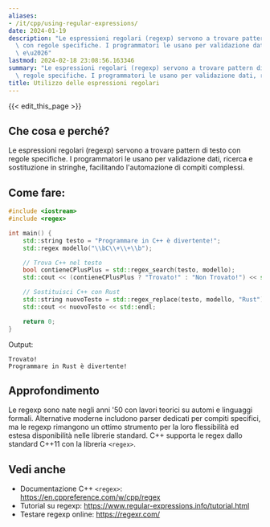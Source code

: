 ```yaml
---
aliases:
- /it/cpp/using-regular-expressions/
date: 2024-01-19
description: "Le espressioni regolari (regexp) servono a trovare pattern di testo\
  \ con regole specifiche. I programmatori le usano per validazione dati, ricerca\
  \ e\u2026"
lastmod: 2024-02-18 23:08:56.163346
summary: "Le espressioni regolari (regexp) servono a trovare pattern di testo con\
  \ regole specifiche. I programmatori le usano per validazione dati, ricerca e\u2026"
title: Utilizzo delle espressioni regolari
---
```


{{< edit_this_page >}}

## Che cosa e perché?
Le espressioni regolari (regexp) servono a trovare pattern di testo con regole specifiche. I programmatori le usano per validazione dati, ricerca e sostituzione in stringhe, facilitando l'automazione di compiti complessi.

## Come fare:
```C++
#include <iostream>
#include <regex>

int main() {
    std::string testo = "Programmare in C++ è divertente!";
    std::regex modello("\\bC\\+\\+\\b");

    // Trova C++ nel testo
    bool contieneCPlusPlus = std::regex_search(testo, modello);
    std::cout << (contieneCPlusPlus ? "Trovato!" : "Non Trovato!") << std::endl;

    // Sostituisci C++ con Rust
    std::string nuovoTesto = std::regex_replace(testo, modello, "Rust");
    std::cout << nuovoTesto << std::endl;

    return 0;
}
```

Output:
```
Trovato!
Programmare in Rust è divertente!
```

## Approfondimento
Le regexp sono nate negli anni '50 con lavori teorici su automi e linguaggi formali. Alternative moderne includono parser dedicati per compiti specifici, ma le regexp rimangono un ottimo strumento per la loro flessibilità ed estesa disponibilità nelle librerie standard. C++ supporta le regex dallo standard C++11 con la libreria `<regex>`.

## Vedi anche
- Documentazione C++ `<regex>`: https://en.cppreference.com/w/cpp/regex
- Tutorial su regexp: https://www.regular-expressions.info/tutorial.html
- Testare regexp online: https://regexr.com/
